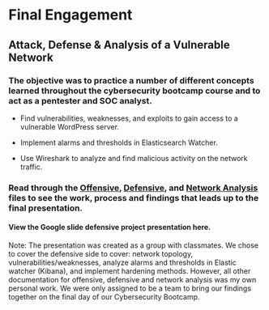 # Final Engagement
## Attack, Defense &amp; Analysis of a Vulnerable Network
### The objective was to practice a number of different concepts learned throughout the cybersecurity bootcamp course and to act as a pentester and SOC analyst.
  * Find vulnerabilities, weaknesses, and exploits to gain access to a vulnerable WordPress server.

  * Implement alarms and thresholds in Elasticsearch Watcher.

  * Use Wireshark to analyze and find malicious activity on the network traffic.
### Read through the [Offensive](https://github.com/fpanes/FinalProject/blob/main/Offensive.md), [Defensive](https://github.com/fpanes/FinalProject/blob/main/Defensive.md), and [Network Analysis](https://github.com/fpanes/FinalProject/blob/main/Network.md) files to see the work, process and findings that leads up to the final presentation.
#### View the Google slide defensive project presentation here.
Note: The presentation was created as a group with classmates. We chose to cover the defensive side to cover: network topology, vulnerabilities/weaknesses, analyze alarms and thresholds in Elastic watcher (Kibana), and implement hardening methods. However, all other documentation for offensive, defensive and network analysis was my own personal work. We were only assigned to be a team to bring our findings together on the final day of our Cybersecurity Bootcamp.
